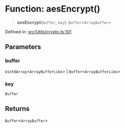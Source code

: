 # Function: aesEncrypt()

> **aesEncrypt**(`buffer`, `key`): `Buffer`\<`ArrayBuffer`\>

Defined in: [src/Utils/crypto.ts:101](https://github.com/Fokusdotid/Baileys/blob/c0c23ce3104b65dfcc64246c9ee8a49ef38993b5/src/Utils/crypto.ts#L101)

## Parameters

### buffer

`Uint8Array`\<`ArrayBufferLike`\> | `Buffer`\<`ArrayBufferLike`\>

### key

`Buffer`

## Returns

`Buffer`\<`ArrayBuffer`\>
